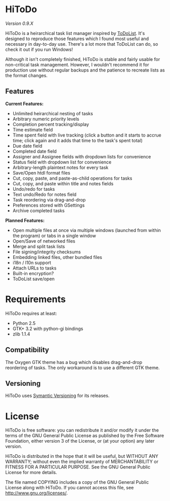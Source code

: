 # HiToDo

*Version 0.9.X*

HiToDo is a heirarchical task list manager inspired by [ToDoList](http://www.abstractspoon.com/tdl_resources.html). It's designed to reproduce those features which I found most useful and necessary in day-to-day use. There's a lot more that ToDoList can do, so check it out if you run Windows!

Although it isn't completely finished, HiToDo is stable and fairly usable for non-critical task management. However, I wouldn't recommend it for production use without regular backups and the patience to recreate lists as the format changes.

## Features

**Current Features:**

* Unlimited heirarchical nesting of tasks
* Arbitrary numeric priority levels
* Completion percent tracking/display
* Time estimate field
* Time spent field with live tracking (click a button and it starts to accrue time; click again and it adds that time to the task's spent total)
* Due date field
* Completed date field
* Assigner and Assignee fields with dropdown lists for convenience
* Status field with dropdown list for convenience
* Arbitrary-length plaintext notes for every task
* Save/Open htdl format files
* Cut, copy, paste, and paste-as-child operations for tasks
* Cut, copy, and paste within title and notes fields
* Undo/redo for tasks
* Text undo/Redo for notes field
* Task reordering via drag-and-drop
* Preferences stored with GSettings
* Archive completed tasks

**Planned Features:**
* Open multiple files at once via multiple windows (launched from within the program) or tabs in a single window
* Open/Save of networked files
* Merge and split task lists
* File signing/integrity checksums
* Embedding linked files, other bundled files
* i18n / l10n support
* Attach URLs to tasks
* Built-in encryption?
* ToDoList save/open

# Requirements

HiToDo requires at least:
* Python 2.5
* GTK+ 3.2 with python-gi bindings
* zlib 1.1.4

## Compatibility

The Oxygen GTK theme has a bug which disables drag-and-drop reordering of tasks. The only workaround is to use a different GTK theme.

## Versioning

HiToDo uses [Symantic Versioning](http://semver.org/) for its releases.

# License

HiToDo is free software: you can redistribute it and/or modify it under the terms of the GNU General Public License as published by the Free Software Foundation, either version 3 of the License, or (at your option) any later version.

HiToDo is distributed in the hope that it will be useful, but WITHOUT ANY WARRANTY; without even the implied warranty of MERCHANTABILITY or FITNESS FOR A PARTICULAR PURPOSE.  See the GNU General Public License for more details.

The file named COPYING includes a copy of the GNU General Public License along with HiToDo. If you cannot access this file, see http://www.gnu.org/licenses/.